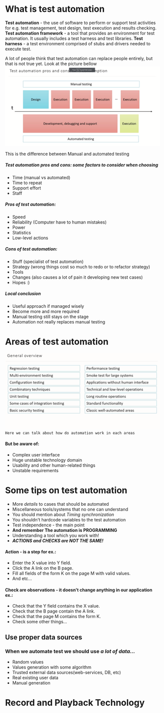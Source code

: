 # What is test automation
**Test automation** - the use of software to perform or support test activities for e.g. test management, test design, test execution and results checking.
**Test automation framework** - a tool that provides an environment for test automation. It usually includes a test harness and test libraries.
**Test harness** - a test environment comprised of stubs and drivers needed to execute test.

A lot of people think that test automation can replace people entirely, but that is not true yet. Look at the picture bellow
![testautomation1](images/testautomation1.png)

This is the difference between Manual and automated testing

##### Test automation pros and cons: some factors to consider when choosing
- Time (manual vs automated)
- Time to repeat
- Support effort
- Staff

##### Pros of test automation:
- Speed
- Reliability (Computer have to human mistakes)
- Power
- Statistics 
- Low-level actions

##### Cons of test automation:
- Stuff (specialist of test automation)
- Strategy (wrong things cost so much to redo or to refactor strategy)
- Tools
- Changes (also causes a lot of pain it developing new test cases)
- Hopes :) 

##### Local conclusion
- Useful approach if managed wisely
- Become more and more required
- Manual testing still stays on the stage
- Automation not really replaces manual testing

# Areas of test automation
![testautomation2](images/testautomation2.png)
```Here we can talk about how do automation work in each areas```

#### But be aware of:
- Complex user interface
- Huge unstable technology domain
- Usability and other human-related things
- Unstable requirements


# Some tips on test automation
- More *details* to cases that should be automated
- Miscellaneous tools/systems that no one can understand
- You should mention about *Timing synchronization*
- You shouldn't hardcode variables to the test automation
- Test independence - the main point
- **And remember The automation is PROGRAMMING**
- Understanding a tool which you work with!
- ***ACTIONS and CHECKS are NOT THE SAME!***
#### Action - is a step for ex.:
- Enter the X value into Y field.
- Click the A link on the B page.
- Fill all fields of the form K on the page M with valid values.
- And etc...
#### Check are observations - it doesn't change anything in our application ex.:
- Check that the Y field contains the X value.
- Check that the B page contain the A link.
- Check that the page M contains the form K.
- Check some other things...

## Use proper data sources
### When we automate test we should use *a lot of data...*
- Random values
- Values generation with some algorithm
- Trusted external data sources(web-services, DB, etc)
- Real existing user data
- Manual generation

# Record and Playback Technology


